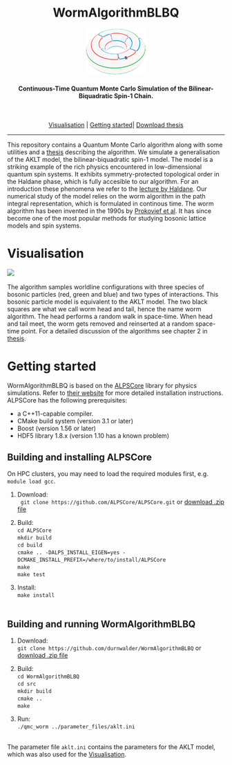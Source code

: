 


<div align="center">
<h1>WormAlgorithmBLBQ</h1>

 <img src="visualisations/torus_logo2.png" width="140" />

<h4>Continuous-Time Quantum Monte Carlo Simulation of the Bilinear-Biquadratic Spin-1 Chain.</h4>

<br />

[Visualisation](#visualization) |
[Getting started](#getting-started)|
[Download thesis](https://github.com/durnwalder/WormAlgorithmBLBQ/raw/main/thesis.pdf)
<br />
</div>
<hr />

This repository contains a Quantum Monte Carlo algorithm along with some utilities and a [thesis](https://github.com/durnwalder/WormAlgorithmBLBQ/raw/main/thesis.pdf) describing the algorithm. We simulate a generalisation of the AKLT model, the bilinear-biquadratic spin-1 model. The model is a striking example of the rich physics encountered in low-dimensional quantum spin systems. It exhibits symmetry-protected topological order in the Haldane phase, which is fully accesible to our algorithm. For an introduction these phenomena we refer to the [lecture by Haldane](https://www.nobelprize.org/uploads/2018/06/haldane-lecture.pdf). Our numerical study of the model relies on the worm algorithm in the path integral representation, which is formulated in continous time. The worm algorithm has been invented in the 1990s by [Prokovief et al](https://arxiv.org/abs/cond-mat/9703200). It has since become one of the most popular methods for studying bosonic lattice models and spin systems. 

# Visualisation
<p align="left">
  <img src="visualisations/insert2.gif" width="400" />
</p>

The algorithm samples worldline configurations with three species of bosonic particles (red, green and blue) and two types of interactions.  This bosonic particle model is equivalent to the AKLT model. The two black squares are what we call worm head and tail, hence the name worm algorithm. The head performs a random walk in space-time. When head and tail meet, the worm gets removed and reinserted at a random space-time point. For a detailed discussion of the algorithms see chapter 2 in [thesis](https://github.com/durnwalder/WormAlgorithmBLBQ/raw/main/thesis.pdf).

# Getting started
WormAlgorithmBLBQ is based on the [ALPSCore](https://github.com/ALPSCore/ALPSCore)
library for physics simulations. Refer to [their website](http://alpscore.org/) for more detailed installation
instructions. ALPSCore has the following prerequisites:

  * a C++11-capable compiler.
  * CMake build system (version 3.1 or later)
  * Boost (version 1.56 or later)
  * HDF5 library 1.8.x (version 1.10 has a known problem)



## Building and installing ALPSCore
On HPC clusters, you may need to load the required modules first, e.g.  `module load gcc`.
1. Download: <br />
` git clone https://github.com/ALPSCore/ALPSCore.git` or <a href="https://github.com/ALPSCore/ALPSCore.git">download .zip file</a><br />

2. Build: <br />
`cd ALPSCore` <br />
`mkdir build` <br />
`cd build` <br />
`cmake .. -DALPS_INSTALL_EIGEN=yes -DCMAKE_INSTALL_PREFIX=/where/to/install/ALPSCore` <br />
`make `<br />
`make test`<br />

3. Install: <br />
`make install`<br /><br />  
## Building and running WormAlgorithmBLBQ


1. Download: <br />
`git clone https://github.com/durnwalder/WormAlgorithmBLBQ` or <a href="https://github.com/durnwalder/WormAlgorithmBLBQ/archive/master.zip">download .zip file</a><br />

1. Build: <br />
`cd WormAlgorithmBLBQ` <br />
`cd src` <br />
`mkdir build` <br />
`cmake ..` <br />
`make`<br />

1. Run: <br />
`./qmc_worm ../parameter_files/aklt.ini`<br /><br />  

The parameter file `aklt.ini` contains the parameters for the AKLT model, which was also used for the [Visualisation](#visualisation).
